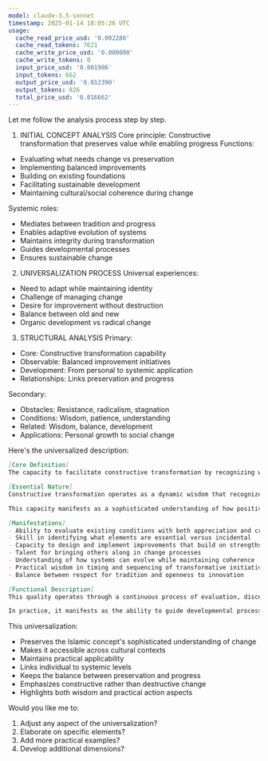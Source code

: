 ```yaml
---
model: claude-3.5-sonnet
timestamp: 2025-01-14 18:05:26 UTC
usage:
  cache_read_price_usd: '0.002286'
  cache_read_tokens: 7621
  cache_write_price_usd: '0.000000'
  cache_write_tokens: 0
  input_price_usd: '0.001986'
  input_tokens: 662
  output_price_usd: '0.012390'
  output_tokens: 826
  total_price_usd: '0.016662'
---
```


Let me follow the analysis process step by step.

1. INITIAL CONCEPT ANALYSIS
Core principle: Constructive transformation that preserves value while enabling progress
Functions: 
- Evaluating what needs change vs preservation
- Implementing balanced improvements
- Building on existing foundations
- Facilitating sustainable development
- Maintaining cultural/social coherence during change

Systemic roles:
- Mediates between tradition and progress
- Enables adaptive evolution of systems
- Maintains integrity during transformation
- Guides developmental processes
- Ensures sustainable change

2. UNIVERSALIZATION PROCESS
Universal experiences:
- Need to adapt while maintaining identity
- Challenge of managing change
- Desire for improvement without destruction
- Balance between old and new
- Organic development vs radical change

3. STRUCTURAL ANALYSIS
Primary:
- Core: Constructive transformation capability
- Observable: Balanced improvement initiatives
- Development: From personal to systemic application
- Relationships: Links preservation and progress

Secondary:
- Obstacles: Resistance, radicalism, stagnation
- Conditions: Wisdom, patience, understanding
- Related: Wisdom, balance, development
- Applications: Personal growth to social change

Here's the universalized description:

```markdown
[Core Definition]
The capacity to facilitate constructive transformation by recognizing what should be preserved, what should be changed, and how to implement improvements in a way that builds upon existing foundations while enabling genuine progress. It combines preservation of essential value with positive development.

[Essential Nature]
Constructive transformation operates as a dynamic wisdom that recognizes the interconnected nature of preservation and progress. It understands that genuine advancement builds upon rather than destroys what is valuable in existing conditions, while actively identifying and implementing needed improvements. This quality enables both individuals and systems to evolve organically while maintaining their essential integrity and core values.

This capacity manifests as a sophisticated understanding of how positive change occurs - not through radical disruption or rigid preservation, but through careful discernment and balanced action that respects the complexity of human systems while actively working toward their enhancement.

[Manifestations]
- Ability to evaluate existing conditions with both appreciation and critical awareness
- Skill in identifying what elements are essential versus incidental
- Capacity to design and implement improvements that build on strengths
- Talent for bringing others along in change processes
- Understanding of how systems can evolve while maintaining coherence
- Practical wisdom in timing and sequencing of transformative initiatives
- Balance between respect for tradition and openness to innovation

[Functional Description]
This quality operates through a continuous process of evaluation, discernment, and carefully considered action. It begins with deep understanding of existing conditions, identifies both values worth preserving and areas needing improvement, then designs approaches that enable positive change while maintaining system integrity. It requires constant balance between stability and change, tradition and progress, preservation and transformation.

In practice, it manifests as the ability to guide developmental processes at any scale - from personal growth to organizational change to social transformation. It enables improvements that are sustainable because they build organically on existing foundations while opening new possibilities. This quality is essential for leaders, reformers, and anyone seeking to facilitate positive change while respecting the complexity of human systems and the value of what already exists.
```

This universalization:
- Preserves the Islamic concept's sophisticated understanding of change
- Makes it accessible across cultural contexts
- Maintains practical applicability
- Links individual to systemic levels
- Keeps the balance between preservation and progress
- Emphasizes constructive rather than destructive change
- Highlights both wisdom and practical action aspects

Would you like me to:
1. Adjust any aspect of the universalization?
2. Elaborate on specific elements?
3. Add more practical examples?
4. Develop additional dimensions?